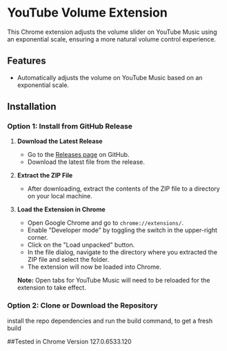 # YouTube Volume Extension

This Chrome extension adjusts the volume slider on YouTube Music using an exponential scale, ensuring a more natural volume control experience.

## Features
- Automatically adjusts the volume on YouTube Music based on an exponential scale.

## Installation

### Option 1: Install from GitHub Release

1. **Download the Latest Release**
   - Go to the [Releases page](https://github.com/yourusername/your-repository/releases) on GitHub.
   - Download the latest file from the release.

2. **Extract the ZIP File**
   - After downloading, extract the contents of the ZIP file to a directory on your local machine.

3. **Load the Extension in Chrome**
   - Open Google Chrome and go to `chrome://extensions/`.
   - Enable "Developer mode" by toggling the switch in the upper-right corner.
   - Click on the "Load unpacked" button.
   - In the file dialog, navigate to the directory where you extracted the ZIP file and select the folder.
   - The extension will now be loaded into Chrome.

   **Note:** Open tabs for YouTube Music will need to be reloaded for the extension to take effect.

### Option 2: Clone or Download the Repository

install the repo dependencies and run the build command, to get a fresh build


##Tested in Chrome Version 127.0.6533.120
